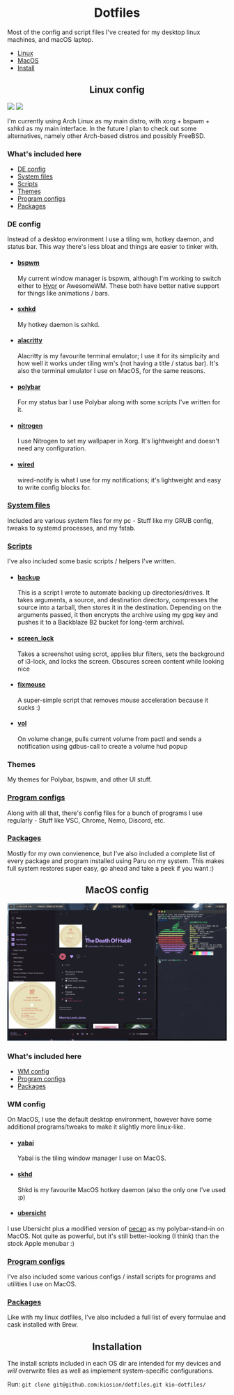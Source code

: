 <h1 align="center">Dotfiles</h1>

Most of the config and script files I've created for my desktop linux machines, and macOS laptop.
* [Linux](#linux-config)
* [MacOS](#macos-config)
* [Install](#installation)

<h2 align="center">Linux config</h2>

<img src="https://user-images.githubusercontent.com/34040324/210028259-0bc45b08-bdee-411c-a653-feaedc995fc2.png" />
<img src="https://user-images.githubusercontent.com/34040324/210028331-a95ef9f5-1a1f-47a5-9d8a-e40c0c10840a.png" />

I'm currently using Arch Linux as my main distro, with xorg + bspwm + sxhkd as my main interface. In the future I plan to check out some alternatives, namely other Arch-based distros and possibly FreeBSD.

### What's included here
- [DE config](#de-config)
- [System files](#system-files)
- [Scripts](#scripts)
- [Themes](#themes)
- [Program configs](#program-configs)
- [Packages](#packages)

### DE config
Instead of a desktop environment I use a tiling wm, hotkey daemon, and status bar. This way there's less bloat and things are easier to tinker with. 

* #### [bspwm](https://github.com/baskerville/bspwm)
  My current window manager is bspwm, although I'm working to switch either to [Hypr](https://github.com/vaxerski/Hypr) or AwesomeWM. These both have better native support for things like animations / bars.

* #### [sxhkd](https://github.com/baskerville/sxhkd)
  My hotkey daemon is sxhkd.

* #### [alacritty](https://github.com/alacritty/alacritty)
  Alacritty is my favourite terminal emulator; I use it for its simplicity and how well it works under tiling wm's (not having a title / status bar). It's also the terminal emulator I use on MacOS, for the same reasons.

* #### [polybar](https://github.com/polybar/polybar)
  For my status bar I use Polybar along with some scripts I've written for it.

* #### [nitrogen](https://github.com/l3ib/nitrogen)
  I use Nitrogen to set my wallpaper in Xorg. It's lightweight and doesn't need any configuration.

* #### [wired](https://github.com/Toqozz/wired-notify)
  wired-notify is what I use for my notifications; it's lightweight and easy to write config blocks for.

### [System files](https://github.com/kiosion/dotfiles/blob/master/.arch/)
Included are various system files for my pc - Stuff like my GRUB config, tweaks to systemd processes, and my fstab.

### [Scripts](https://github.com/kiosion/dotfiles/blob/master/scripts/)
I've also included some basic scripts / helpers I've written.

* #### [backup](https://github.com/kiosion/dotfiles/blob/master/scripts/backup.sh)
  This is a script I wrote to automate backing up directories/drives. It takes arguments, a source, and destination directory, compresses the source into a tarball, then stores it in the destination. Depending on the arguments passed, it then encrypts the archive using my gpg key and pushes it to a Backblaze B2 bucket for long-term archival.

* #### [screen_lock](https://github.com/kiosion/dotfiles/blob/master/scripts/screen_lock.sh)
  Takes a screenshot using scrot, applies blur filters, sets the background of i3-lock, and locks the screen. Obscures screen content while looking nice

* #### [fixmouse](https://github.com/kiosion/dotfiles/blob/master/scripts/fixmouse.sh)
  A super-simple script that removes mouse acceleration because it sucks :)

* #### [vol](https://github.com/kiosion/dotfiles/blob/master/scripts/vol.sh)
  On volume change, pulls current volume from pactl and sends a notification using gdbus-call to create a volume hud popup

### Themes
My themes for Polybar, bspwm, and other UI stuff.

### [Program configs](https://github.com/kiosion/dotfiles/blob/master/.config/)
Along with all that, there's config files for a bunch of programs I use regularly - Stuff like VSC, Chrome, Nemo, Discord, etc.

### [Packages](https://github.com/kiosion/dotfiles/blob/master/.pkgs/paru/)
Mostly for my own convienence, but I've also included a complete list of every package and program installed using Paru on my system. This makes full system restores super easy, go ahead and take a peek if you want :)


<h2 align="center">MacOS config</h2>

<img src="img/macos.png" />

### What's included here
- [WM config](#wm-config)
- [Program configs](#program-configs-1)
- [Packages](#packages-1)

### WM config
On MacOS, I use the default desktop environment, however have some additional programs/tweaks to make it slightly more linux-like.

* #### [yabai](https://github.com/koekeishiya/yabai)
  Yabai is the tiling window manager I use on MacOS.

* #### [skhd](https://github.com/koekeishiya/skhd)
  Shkd is my favourite MacOS hotkey daemon (also the only one I've used :p)

* #### [ubersicht](http://tracesof.net/uebersicht/)
I use Ubersicht plus a modified version of [pecan](https://github.com/zzzeyez/Pecan) as my polybar-stand-in on MacOS. Not quite as powerful, but it's still better-looking (I think) than the stock Apple menubar :)

### [Program configs](https://github.com/kiosion/dotfiles/blob/master/.macos/.config/)
I've also included some various configs / install scripts for programs and utilities I use on MacOS.

### [Packages](https://github.com/kiosion/dotfiles/blob/master/.pkgs/brew/)
Like with my linux dotfiles, I've also included a full list of every formulae and cask installed with Brew.


<h2 align="center">Installation</h2>

The install scripts included in each OS dir are intended for my devices and *will* overwrite files as well as implement system-specific configurations.

Run: `git clone git@github.com:kiosion/dotfiles.git kio-dotfiles/`
